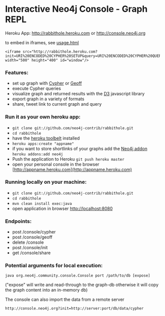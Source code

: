 # Interactive Neo4j Console - Graph REPL  
    
Heroku App: http://rabbithole.heroku.com or http://console.neo4j.org

to embed in iframes, see [usage.html](http://rabbithole.herokuapp.com/usage.html)

    <iframe src="http://rabbithole.heroku.com?init=URI%20ENCODED%20CYPHER%20SETUP&query=URI%20ENCODED%20CYPHER%20QUERY" width="500" height="400" id="window"/>
        
### Features:

* set up graph with [Cypher](http://neo4j.org/tracks/cypher) or [Geoff](http://nigelsmall.com/geoff)
* execute Cypher queries
* visualize graph and returned results with the [D3](http://d3js.org/) javascript library
* export graph in a variety of formats
* share, tweet link to current graph and query

### Run it as your own heroku app:

* `git clone git://github.com/neo4j-contrib/rabbithole.git` 
* `cd rabbithole`
* have the [heroku toolbelt](https://toolbelt.heroku.com/) installed
* `heroku apps:create "appname"`
* if you want to store shortlinks of your graphs add the [Neo4j addon](http://addons.heroku.com/neo4j) 
  `heroku addons:add neo4j`
* Push the application to Heroku `git push heroku master`
* open your personal console in the browser [http://appname.heroku.com](http://appname.heroku.com)
 
### Running locally on your machine:

* `git clone git://github.com/neo4j-contrib/rabbithole.git` 
* `cd rabbithole`
* `mvn clean install exec:java`
* open application in browser [http://localhost:8080](http://localhost:8080)


### Endpoints:

* post /console/cypher
* post /console/geoff
* delete /console
* post /console/init
* get /console/share


### Potential arguments for local execution:

    java org.neo4j.community.console.Console port /path/to/db [expose]

("expose" will write and read-through to the graph-db otherwise it will copy the graph content into an in-memory db)

The console can also import the data from a remote server

    http://console.neo4j.org?init=http://server:port/db/data/cypher
